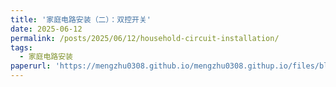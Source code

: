 ```yaml
---
title: '家庭电路安装（二）：双控开关'
date: 2025-06-12
permalink: /posts/2025/06/12/household-circuit-installation/
tags:
  - 家庭电路安装
paperurl: 'https://mengzhu0308.github.io/mengzhu0308.githup.io/files/blog/household-circuit-installation/2025-06-12-household-circuit-installation.pdf'
---
```

